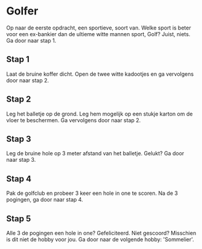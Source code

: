 # Golfer

Op naar de eerste opdracht, een sportieve, soort van. Welke sport is beter voor een ex-bankier dan de ultieme witte mannen sport, Golf? Juist, niets. Ga door naar stap 1.

## Stap 1
Laat de bruine koffer dicht. Open de twee witte kadootjes en ga vervolgens door naar stap 2.

## Stap 2
Leg het balletje op de grond. Leg hem mogelijk op een stukje karton om de vloer te beschermen. Ga vervolgens door naar stap 2.

## Stap 3
Leg de bruine hole op 3 meter afstand van het balletje. Gelukt? Ga door naar stap 3.

## Stap 4
Pak de golfclub en probeer 3 keer een hole in one te scoren. Na de 3 pogingen, ga door naar stap 4.

## Stap 5
Alle 3 de pogingen een hole in one? Gefeliciteerd. Niet gescoord? Misschien is dit niet de hobby voor jou. Ga door naar de volgende hobby: 'Sommelier'.